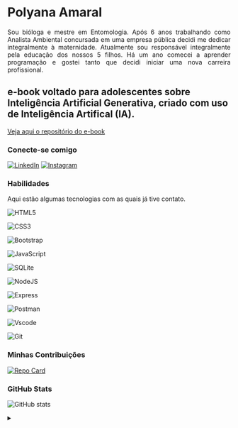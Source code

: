 <h1>
       <span>Polyana Amaral</span>
</h1>

<p align="justify">Sou bióloga e mestre em Entomologia. Após 6 anos trabalhando como Analista Ambiental concursada em uma empresa pública decidi me dedicar integralmente à maternidade. Atualmente sou responsável integralmente pela educação dos nossos 5 filhos. Há um ano comecei a aprender programação e gostei tanto que decidi iniciar uma nova carreira profissional.</p>

## e-book voltado para adolescentes sobre Inteligência Artificial Generativa, criado com uso de Inteligência Artifical (IA).
<a href="https://github.com/polyanaamaral/E-book-IA-Generativa/blob/main/README.md">Veja aqui o repositório do e-book</a>

### Conecte-se comigo

[![LinkedIn](https://img.shields.io/badge/-LinkedIn-000?style=for-the-badge&logo=linkedin&logoColor=FF00F6&color:FFF)](https://www.linkedin.com/in/polyana-amaral-a68b61296/)
[![Instagram](https://img.shields.io/badge/-Instagram-000?style=for-the-badge&logo=instagram&logoColor=FF00F6&color:FFF)](https://www.instagram.com/polyanamaral/)

### Habilidades
Aqui estão algumas tecnologias com as quais já tive contato.

![HTML5](https://img.shields.io/badge/HTML5-E34F26?style=for-the-badge&logo=html5&logoColor=white)

![CSS3](https://img.shields.io/badge/CSS3-1572B6?style=for-the-badge&logo=css3&logoColor=white)

![Bootstrap](https://img.shields.io/badge/-boostrap-0D1117?style=for-the-badge&logo=bootstrap&labelColor=0D1117)

![JavaScript](https://img.shields.io/badge/JavaScript-F7DF1E?style=for-the-badge&logo=javascript&logoColor=black)

![SQLite](https://img.shields.io/badge/SQLite-000?style=for-the-badge&logo=sqlite&logoColor=07405E)

![NodeJS](https://img.shields.io/badge/node.js-6DA55F?style=for-the-badge&logo=node.js&logoColor=white)

![Express](https://img.shields.io/badge/express.js-%23404d59.svg?style=for-the-badge&logo=express&logoColor=%2361DAFB)

![Postman](https://img.shields.io/badge/Postman-FF6C37.svg?style=for-the-badge&logo=Postman&logoColor=white)

![Vscode](https://img.shields.io/badge/Vscode-007ACC?style=for-the-badge&logo=visual-studio-code&logoColor=white)

![Git](https://img.shields.io/badge/GIT-E44C30?style=for-the-badge&logo=git&logoColor=white)

### Minhas Contribuições
[![Repo Card](https://github-readme-stats.vercel.app/api/pin/?username=polyanaamaral&repo=dio-lab-open-source&bg_color=000&border_color=30A3DC&show_icons=true&icon_color=30A3DC&title_color=E94D5F&text_color=FFF)](https://github.com/polyanaamaral/dio-lab-open-source)


### GitHub Stats

![GitHub stats](https://github-readme-stats-git-masterrstaa-rickstaa.vercel.app/api?username=polyanaamaral&hide_title=true&show_icons=true&include_all_commits=false&count_private=true&line_height=25&hide=issues&bg_color=000&title_color=FF00F6&text_color=FFF&border_radius=3&border_color=36123c&icon_color=FF00F6&theme=jolly)

<details align="left">
  <summary></summary> 
 
  - Badges by <a href="https://shields.io/">shields.io</a><br>
  - GitHub Stats by <a href="https://github.com/anuraghazra/github-readme-stats">anuraghazra</a>
  - Developer vector created by <a href="https://www.freepik.com/vectors/developer">storyset - www.freepik.com</a> (edited by author)

</details>

<!---
polyanaamaral/polyanaamaral is a ✨ special ✨ repository because its `README.md` (this file) appears on your GitHub profile.
You can click the Preview link to take a look at your changes.
--->
